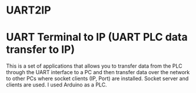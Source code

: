 # UART2IP
# UART Terminal to IP (UART PLC data transfer to IP)

This is a set of applications that allows you to transfer data from the PLC through the UART interface to a PC and then transfer data over the network to other PCs where socket clients (IP, Port) are installed. Socket server and clients are used. I used Arduino as a PLC.
